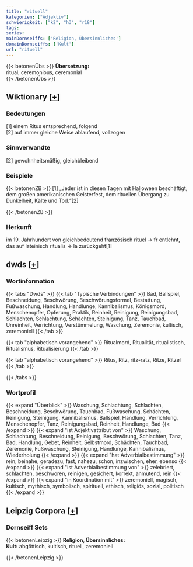 ```yaml
---
title: "rituell"
kategorien: ["Adjektiv"]
schwierigkeit: ["k2", "h3", "r18"]
tags:
series:
mainDornseiffs: ['Religion, Übersinnliches']
domainDornseiffs: ['Kult']
url: "rituell"
---
```


{{< betonenÜbs >}}
**Übersetzung:**  
ritual, ceremonious, ceremonial  
{{< /betonenÜbs >}}

## Wiktionary [[+](https://de.wiktionary.org/wiki/rituell)]

### Bedeutungen
[1] einem Ritus entsprechend, folgend  
[2] auf immer gleiche Weise ablaufend, vollzogen  

### Sinnverwandte
[2] gewohnheitsmäßig, gleichbleibend  

### Beispiele
{{< betonenZB >}}
[1] „Jeder ist in diesen Tagen mit Halloween beschäftigt, dem großen amerikanischen Geisterfest, dem rituellen Übergang zu Dunkelheit, Kälte und Tod.“[2]  

{{< /betonenZB >}}
### Herkunft
im 19. Jahrhundert von gleichbedeutend französisch rituel → fr entlehnt, das auf lateinisch ritualis → la zurückgeht[1]  



## dwds [[+](https://www.dwds.de/wb/rituell)]

### Wortinformation
{{< tabs "Dwds" >}}
{{< tab "Typische Verbindungen" >}}
Bad, Ballspiel, Beschneidung, Beschwörung, Beschwörungsformel, Bestattung, Fußwaschung, Handlung, Handlunge, Kannibalismus, Königsmord, Menschenopfer, Opferung, Praktik, Reinheit, Reinigung, Reinigungsbad, Schlachten, Schlachtung, Schächten, Steinigung, Tanz, Tauchbad, Unreinheit, Verrichtung, Verstümmelung, Waschung, Zeremonie, kultisch, zeremoniell
{{< /tab >}}

{{< tab "alphabetisch vorangehend" >}}
Ritualmord, Ritualität, ritualistisch, Ritualismus, Ritualisierung
{{< /tab >}}

{{< tab "alphabetisch vorangehend" >}}
Ritus, Ritz, ritz-ratz, Ritze, Ritzel
{{< /tab >}}

{{< /tabs >}}

### Wortprofil
{{< expand "Überblick" >}} Waschung, Schlachtung, Schlachten, Beschneidung, Beschwörung, Tauchbad, Fußwaschung, Schächten, Reinigung, Steinigung, Kannibalismus, Ballspiel, Handlung, Verrichtung, Menschenopfer, Tanz, Reinigungsbad, Reinheit, Handlunge, Bad {{< /expand >}}
{{< expand "ist Adjektivattribut von" >}} Waschung, Schlachtung, Beschneidung, Reinigung, Beschwörung, Schlachten, Tanz, Bad, Handlung, Gebet, Reinheit, Selbstmord, Schächten, Tauchbad, Zeremonie, Fußwaschung, Steinigung, Handlunge, Kannibalismus, Wiederholung {{< /expand >}}
{{< expand "hat Adverbialbestimmung" >}} rein, beinahe, geradezu, fast, nahezu, schon, inzwischen, eher, ebenso {{< /expand >}}
{{< expand "ist Adverbialbestimmung von" >}} zelebriert, schlachten, beschworen, reinigen, gesichert, korrekt, anmutend, rein {{< /expand >}}
{{< expand "in Koordination mit" >}} zeremoniell, magisch, kultisch, mythisch, symbolisch, spirituell, ethisch, religiös, sozial, politisch {{< /expand >}}

## Leipzig Corpora [[+](https://corpora.uni-leipzig.de/en/res?word=rituell&corpusId=deu_newscrawl-public_2018)]

### Dornseiff Sets
{{< betonenLeipzig >}}
**Religion, Übersinnliches:**  
**Kult:** abgöttisch, kultisch, rituell, zeremoniell  

{{< /betonenLeipzig >}}
